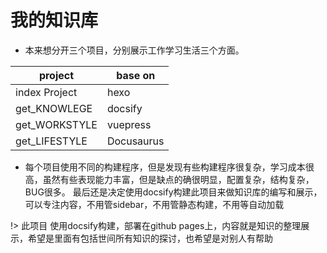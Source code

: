 # 我的知识库



* 本来想分开三个项目，分别展示工作学习生活三个方面。


|project| base on|
|---|---|
|index Project|hexo|
|get_KNOWLEGE |docsify|
|get_WORKSTYLE|vuepress|
|get_LIFESTYLE|Docusaurus|




* 每个项目使用不同的构建程序，但是发现有些构建程序很复杂，学习成本很高，虽然有些表现能力丰富，但是缺点的确很明显，配置复杂，结构复杂，BUG很多。
最后还是决定使用docsify构建此项目来做知识库的编写和展示，可以专注内容，不用管sidebar，不用管静态构建，不用等自动加载



!> 此项目 使用docsify构建，部署在github pages上，内容就是知识的整理展示，希望是里面有包括世间所有知识的探讨，也希望是对别人有帮助


